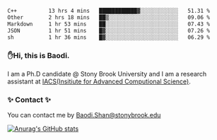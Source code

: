 <!--START_SECTION:waka-->

```txt
C++          13 hrs 4 mins   ████████████▓░░░░░░░░░░░░   51.31 %
Other        2 hrs 18 mins   ██▒░░░░░░░░░░░░░░░░░░░░░░   09.06 %
Markdown     1 hr 53 mins    ██░░░░░░░░░░░░░░░░░░░░░░░   07.43 %
JSON         1 hr 51 mins    █▓░░░░░░░░░░░░░░░░░░░░░░░   07.26 %
sh           1 hr 36 mins    █▓░░░░░░░░░░░░░░░░░░░░░░░   06.29 %
```

<!--END_SECTION:waka-->

### ✋Hi, this is Baodi. 

I am a Ph.D candidate @ Stony Brook University and I am a research assistant at [IACS(Insitiute for Advanced Computional Science)](https://iacs.stonybrook.edu/).

### ✨ Contact ✨

You can contact me by [Baodi.Shan@stonybrook.edu](mailto:Baodi.Shan@stonybrook.edu)

[![Anurag's GitHub stats](https://github-readme-stats.vercel.app/api?username=lwshanbd&theme=jolly&show_icons=true&count_private=true&include_all_commits=true)](https://github.com/anuraghazra/github-readme-stats)



<!--
**lwshanbd/lwshanbd** is a ✨ _special_ ✨ repository because its `README.md` (this file) appears on your GitHub profile.

Here are some ideas to get you started:

- 🔭 I’m currently working on ...
- 🌱 I’m currently learning ...
- 👯 I’m looking to collaborate on ...
- 🤔 I’m looking for help with ...
- 💬 Ask me about ...
- 📫 How to reach me: ...
- 😄 Pronouns: ...
- ⚡ Fun fact: ...
-->
